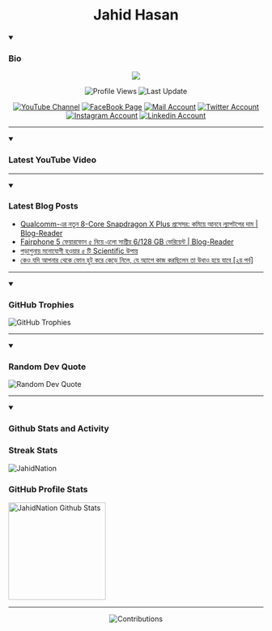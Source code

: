 <h1 align="center">Jahid Hasan</h1>

<details open>
 <summary><h3>Bio</h3></summary>
<p align="center">
<img src="https://readme-typing-svg.demolab.com/?lines=Every+day%2C+learn+something+new.;Make+mistakes%2C+learn+from+them.;Work+hard%2C+stay+humble%2C+succeed.;Dream+big%2C+take+action%2C+succeed.;Small+steps+lead+to+big+leaps.;Take+action%2C+make+things+happen.&font=Fira%20Code&center=true&width=440&height=45&color=808080&vCenter=true&pause=1000&size=22" />
</p>

<p align="center">
<img alt="Profile Views" title="Profile Views" src="https://komarev.com/ghpvc/?username=jahidnation&style=for-the-badge&color=29bf12"/>
  <img alt="Last Update" title="Last Update" src="https://img.shields.io/github/last-commit/jahidnation/jahidnation?logo=markdown&label=LAST+UPDATE&color=29bf12&style=for-the-badge"/>
</p>
<p align="center">
      <a href="https://youtube.com/@jahidnation">
         <img alt="YouTube Channel" title="YouTube Channel" src="https://img.shields.io/badge/YouTube-%23FF0000.svg?logo=YouTube&logoColor=white"/></a> 
      <a href="https://facebook.com/jahidnation">
         <img alt="FaceBook Page" title="FaceBook Page" src="https://img.shields.io/badge/FaceBook-%234267B2.svg?logo=FaceBook&logoColor=white"/></a>
      <a href="mailto:mail@jahid.eu.org">
         <img alt="Mail Account" title="Mail Account" src="https://img.shields.io/badge/Mail-%23c71610.svg?logo=Gmail&logoColor=white"/></a>
      <a href="https://twitter.com/jahidnation">
         <img alt="Twitter Account" title="Twitter Account" src="https://img.shields.io/badge/Twitter-%231DA1F2.svg?logo=Twitter&logoColor=white"/></a>
      <a href="https://instagram.com/jahidnation">
         <img alt="Instagram Account" title="Instagram Account" src="https://img.shields.io/badge/Instagram-%23E4405F.svg?logo=Instagram&logoColor=white"/></a>
      <a href="https://linkedin.com/in/jahidnation">
         <img alt="Linkedin Account" title="Linkedin Account" src="https://img.shields.io/badge/Linkedin-%230072b1.svg?logo=Linkedin&logoColor=white"/></a>
</p>

---
</details>

<details open>
 <summary><h3>Latest YouTube Video</h3></summary>

<!-- BEGIN VID -->

<!-- END VID -->

---

</details>

<details open>
 <summary><h3>Latest Blog Posts</h3></summary>

<!-- BLOG-POST-LIST:START -->
- [Qualcomm-এর নতুন 8-Core Snapdragon X Plus প্রসেসর: কমিয়ে আনবে ল্যাপটপের দাম | Blog-Reader](https://dev-blog-reader.pantheonsite.io/2024/09/18/qualcomm-%e0%a6%8f%e0%a6%b0-%e0%a6%a8%e0%a6%a4%e0%a7%81%e0%a6%a8-8-core-snapdragon-x-plus-%e0%a6%aa%e0%a7%8d%e0%a6%b0%e0%a6%b8%e0%a7%87%e0%a6%b8%e0%a6%b0-%e0%a6%95%e0%a6%ae%e0%a6%bf%e0%a6%af%e0%a6%bc/)
- [Fairphone 5 ফেয়ারফোন ৫ নিয়ে এলো সাশ্রীয় 6/128 GB ভেরিয়েন্ট | Blog-Reader](https://dev-blog-reader.pantheonsite.io/2024/09/18/fairphone-5-%e0%a6%ab%e0%a7%87%e0%a6%af%e0%a6%bc%e0%a6%be%e0%a6%b0%e0%a6%ab%e0%a7%8b%e0%a6%a8-%e0%a7%ab-%e0%a6%a8%e0%a6%bf%e0%a6%af%e0%a6%bc%e0%a7%87-%e0%a6%8f%e0%a6%b2%e0%a7%8b-%e0%a6%b8%e0%a6%be/)
- [পড়াশুনায় মনোযোগী হওয়ার ৫ টি Scientific উপায়](https://dev-blog-reader.pantheonsite.io/2024/09/17/%e0%a6%aa%e0%a6%a1%e0%a6%bc%e0%a6%be%e0%a6%b6%e0%a7%81%e0%a6%a8%e0%a6%be%e0%a6%af%e0%a6%bc-%e0%a6%ae%e0%a6%a8%e0%a7%8b%e0%a6%af%e0%a7%8b%e0%a6%97%e0%a7%80-%e0%a6%b9%e0%a6%93%e0%a6%af%e0%a6%bc%e0%a6%be/)
- [কেও যদি আপনার থেকে ফোন হুট করে কেড়ে নিলে, যে অ্যাপে কাজ করছিলেন তা উধাও হয়ে যাবে [২য় পর্ব]](https://dev-blog-reader.pantheonsite.io/2024/09/16/%e0%a6%95%e0%a7%87%e0%a6%93-%e0%a6%af%e0%a6%a6%e0%a6%bf-%e0%a6%86%e0%a6%aa%e0%a6%a8%e0%a6%be%e0%a6%b0-%e0%a6%a5%e0%a7%87%e0%a6%95%e0%a7%87-%e0%a6%ab%e0%a7%8b%e0%a6%a8-%e0%a6%b9%e0%a7%81%e0%a6%9f/)
<!-- BLOG-POST-LIST:END -->

---

</details>

<details open>
 <summary><h3>GitHub Trophies</h3></summary>

<img alt="GitHub Trophies" title="GitHub Trophies" src="https://github-profile-trophy.vercel.app/?username=jahidnation&column=8&theme=gruvbox&no-frame=true"/>

---

</details>

<details open>
 <summary><h3>Random Dev Quote</h3></summary>

<img alt="Random Dev Quote" title="Random Dev Quote" src="https://quotes-github-readme.vercel.app/api?type=horizontal&theme=radical"/>

---

</details>

<details open> 
  <summary><h3>Github Stats and Activity</h3></summary>

  <h3>Streak Stats</h3>

  <p>
      <img title="Streak Stats" alt=JahidNation Streak" src="https://streak-stats.demolab.com/?user=jahidnation&theme=monokai-metallian&hide_border=true"/>
  </p>

  <h3>GitHub Profile Stats</h3>
  <p>
  <img alt="JahidNation Github Stats" src="https://denvercoder1-github-readme-stats.vercel.app/api/?username=jahidnation&show_icons=true&include_all_commits=true&count_private=true&theme=react&hide_border=true&bg_color=1F222E&title_color=F85D7F&icon_color=F8D866" height="192px"/>
  </p>

---

<p align="center">
<img alt="Contributions" title="Contributions" src="https://github.com/jahidnation/jahidnation/blob/contributions/snake.svg"/>
</p>
